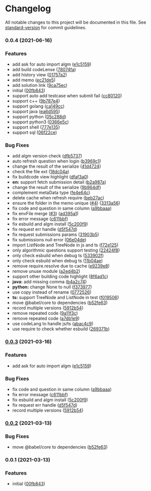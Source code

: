 # Changelog

All notable changes to this project will be documented in this file. See [standard-version](https://github.com/conventional-changelog/standard-version) for commit guidelines.

### 0.0.4 (2021-06-16)


### Features

* add ask for auto import algm ([e1c5159](https://github.com/supperchong/algorithm/commit/e1c51595782a892d628b8762134e8927dba3b059))
* add build codeLense ([78074fa](https://github.com/supperchong/algorithm/commit/78074fa6560ebf4ecc55420b9a009e324a79dbb0))
* add history view ([01757a2](https://github.com/supperchong/algorithm/commit/01757a2338011545f1d2f76fde990f875fae6a99))
* add memo ([ec21de5](https://github.com/supperchong/algorithm/commit/ec21de54918e9919ee66ecd88a9f74d39776e097))
* add solution link ([9ca75ec](https://github.com/supperchong/algorithm/commit/9ca75ec97280ac7fa82b9f34f51f3703945ce117))
* initial ([00fb843](https://github.com/supperchong/algorithm/commit/00fb84374ed1c8fe70522ca298f950b6f5e4b466))
* support auto add testcase when submit fail ([cc80120](https://github.com/supperchong/algorithm/commit/cc801207de495e95b666836ef0808c4d590865b9))
* support c++ ([9b787e4](https://github.com/supperchong/algorithm/commit/9b787e41160baf9e86b7a2315f56db829db70cc0))
* support golang ([ca149cc](https://github.com/supperchong/algorithm/commit/ca149cc944dbddb6f47a686979754c3befa4174b))
* support java ([ea6d595](https://github.com/supperchong/algorithm/commit/ea6d595cd29faf8eb3925f1264357ca9588e94d8))
* support python ([05c288d](https://github.com/supperchong/algorithm/commit/05c288d7a2ebeb559b74a0aa439178b995d7ad65))
* support python3 ([0366e5c](https://github.com/supperchong/algorithm/commit/0366e5c9accb4db59b859e34a4d24ad2453992c5))
* support shell ([777e135](https://github.com/supperchong/algorithm/commit/777e1350b9ee72e01454ebf9f9a2fdc1125736dc))
* support sql ([06f22ce](https://github.com/supperchong/algorithm/commit/06f22ceca87178132959e3c5ca017df461b375ff))


### Bug Fixes

* add algm version check ([dfb5737](https://github.com/supperchong/algorithm/commit/dfb573789964b1138ef1328f9e08ec6a43527a1d))
* auto refresh question when login ([b3969c1](https://github.com/supperchong/algorithm/commit/b3969c1739747515c3016b7cc7830584799518fe))
* change the result of the serialize ([41d4724](https://github.com/supperchong/algorithm/commit/41d47245eefbf8631cc036877152dd1ece478ab8))
* check the file ext ([18dc04a](https://github.com/supperchong/algorithm/commit/18dc04a21ec0bca478d71cbfba75ae50987d613a))
* fix buildcode view highlight ([dfaf3a0](https://github.com/supperchong/algorithm/commit/dfaf3a01ecc430df03fb72bdd69036d5dff09b30))
* **en:** support fetch submission detail ([b2a987a](https://github.com/supperchong/algorithm/commit/b2a987a4274f216565d7b3c78502ffdd65ae89d1))
* change the result of the serialize ([9b964df](https://github.com/supperchong/algorithm/commit/9b964dfe23dcc20a65b0eef0c383c1061ccf16cd))
* complement metaData type ([fe4e64c](https://github.com/supperchong/algorithm/commit/fe4e64cc7976b23502a95bcdbabf990e7062e8f1))
* delete cache when refresh require ([beb27ac](https://github.com/supperchong/algorithm/commit/beb27ac9d6a2bed712070c70ad3a0db9d4f501e0))
* ensure the folder in the memo unique ([#4](https://github.com/supperchong/algorithm/issues/4)) ([3313a56](https://github.com/supperchong/algorithm/commit/3313a560f92a53183bf15b6f4ef4d2549df56690))
* fix code and question in same column ([a9bbaaa](https://github.com/supperchong/algorithm/commit/a9bbaaad4fe54bf1e38bb6e5c1ec001453224964))
* fix envFile merge ([#3](https://github.com/supperchong/algorithm/issues/3)) ([ad395a1](https://github.com/supperchong/algorithm/commit/ad395a1c8d5c45570824fa869e21094e568a2cd7))
* fix error message ([c611bbf](https://github.com/supperchong/algorithm/commit/c611bbf72c5dc1554a2c894bffd32d566ef24d22))
* fix esbuild and algm install ([5c200f9](https://github.com/supperchong/algorithm/commit/5c200f96278b70802a197b5c6afd0414f4886b03))
* fix request err handle ([d5f547d](https://github.com/supperchong/algorithm/commit/d5f547de70cfae50cddc2a4238012fda6600dfd7))
* fix request submissions params ([31903b5](https://github.com/supperchong/algorithm/commit/31903b58d8eed3b1b413510a1f58a25db7b66fb4))
* fix submissions null error ([06e04de](https://github.com/supperchong/algorithm/commit/06e04de28349413a5ca7701553114d10d83af86d))
* import ListNode and  TreeNode in js and ts ([f72e125](https://github.com/supperchong/algorithm/commit/f72e125a4854ff553a3cfc9e826021378c93b518))
* only algorithmic questions support testing ([22424f8](https://github.com/supperchong/algorithm/commit/22424f8f490f832ade1744e1824f65582d3220ce))
* only check esbuild when debug ts ([533902f](https://github.com/supperchong/algorithm/commit/533902f9a086fcf1741016fcaf3a1f94c7fc1f9c))
* only check esbuild when debug ts ([11b04ae](https://github.com/supperchong/algorithm/commit/11b04ae2c4e192e469228e091f56003526681590))
* remove require.resolve due to cache ([e9239e8](https://github.com/supperchong/algorithm/commit/e9239e8bcc7f27ed38fb60f96fb23e233e3b0013))
* remove unuse module ([a2ed4b2](https://github.com/supperchong/algorithm/commit/a2ed4b20b0e26af53fe79120b1a9dd7461f5a9d9))
* support other building code highlight ([8f6ad1c](https://github.com/supperchong/algorithm/commit/8f6ad1c71471492cf25e4c416edd03ee90b03fd3))
* **java:** add missing comma ([b4a2c74](https://github.com/supperchong/algorithm/commit/b4a2c7486885046bedd4842e6c7cecc7743d237d))
* **python:** change None to null ([f373977](https://github.com/supperchong/algorithm/commit/f37397794592c41ca09d290a08126fd56c2562df))
* use copy instead of rename ([0772526](https://github.com/supperchong/algorithm/commit/077252657f873b765f17fc7e996f5f7ebaa2c28a))
* **ts:** support TreeNode and ListNode in test ([f019506](https://github.com/supperchong/algorithm/commit/f0195068125ba919e5895c812122c76897a13e48))
* move @babel/core to dependencies ([b52fe63](https://github.com/supperchong/algorithm/commit/b52fe630ed61d97211a4ac78f3b817ea18adbe1e))
* record multiple versions ([5912b54](https://github.com/supperchong/algorithm/commit/5912b54f3b3e5b3ed75aed2c1b2bd10d250a30f2))
* remove repeated code ([9a11f3c](https://github.com/supperchong/algorithm/commit/9a11f3c2baa46d6003a7cb42ea5b75f1d97b439b))
* remove repeated code ([a7db1e9](https://github.com/supperchong/algorithm/commit/a7db1e992950cccf1a4a838ae80fa452d4401adc))
* use codeLang to handle js/ts ([abac4c9](https://github.com/supperchong/algorithm/commit/abac4c9c43d542c70bd83577e2ddb708dbb44c39))
* use require to check whether esbuild ([269371b](https://github.com/supperchong/algorithm/commit/269371bb418b4c2f3aaa2faf4ef3e4d567ca4128))

### [0.0.3](https://github.com/supperchong/algorithm/compare/v0.0.2...v0.0.3) (2021-03-16)


### Features

* add ask for auto import algm ([e1c5159](https://github.com/supperchong/algorithm/commit/e1c51595782a892d628b8762134e8927dba3b059))


### Bug Fixes

* fix code and question in same column ([a9bbaaa](https://github.com/supperchong/algorithm/commit/a9bbaaad4fe54bf1e38bb6e5c1ec001453224964))
* fix error message ([c611bbf](https://github.com/supperchong/algorithm/commit/c611bbf72c5dc1554a2c894bffd32d566ef24d22))
* fix esbuild and algm install ([5c200f9](https://github.com/supperchong/algorithm/commit/5c200f96278b70802a197b5c6afd0414f4886b03))
* fix request err handle ([d5f547d](https://github.com/supperchong/algorithm/commit/d5f547de70cfae50cddc2a4238012fda6600dfd7))
* record multiple versions ([5912b54](https://github.com/supperchong/algorithm/commit/5912b54f3b3e5b3ed75aed2c1b2bd10d250a30f2))

### [0.0.2](https://github.com/supperchong/algorithm/compare/v0.0.1...v0.0.2) (2021-03-13)


### Bug Fixes

* move @babel/core to dependencies ([b52fe63](https://github.com/supperchong/algorithm/commit/b52fe630ed61d97211a4ac78f3b817ea18adbe1e))

### 0.0.1 (2021-03-13)


### Features

* initial ([00fb843](https://github.com/supperchong/algorithm/commit/00fb84374ed1c8fe70522ca298f950b6f5e4b466))
